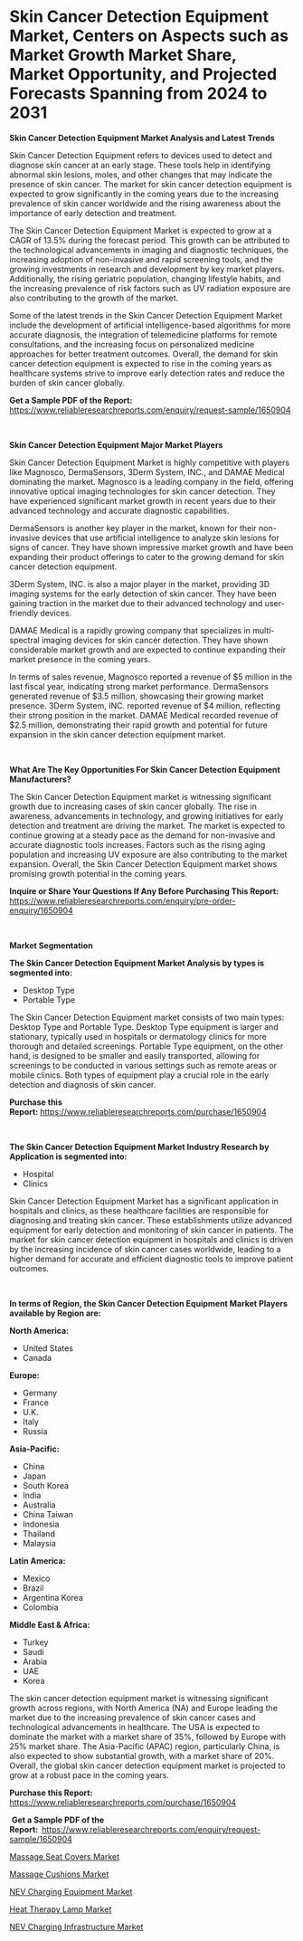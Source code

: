 <p><h1>Skin Cancer Detection Equipment Market, Centers on Aspects such as Market Growth Market Share, Market Opportunity, and Projected Forecasts Spanning from 2024 to 2031</h1></p><p><strong>Skin Cancer Detection Equipment Market Analysis and Latest Trends</strong></p>
<p><p>Skin Cancer Detection Equipment refers to devices used to detect and diagnose skin cancer at an early stage. These tools help in identifying abnormal skin lesions, moles, and other changes that may indicate the presence of skin cancer. The market for skin cancer detection equipment is expected to grow significantly in the coming years due to the increasing prevalence of skin cancer worldwide and the rising awareness about the importance of early detection and treatment.</p><p>The Skin Cancer Detection Equipment Market is expected to grow at a CAGR of 13.5% during the forecast period. This growth can be attributed to the technological advancements in imaging and diagnostic techniques, the increasing adoption of non-invasive and rapid screening tools, and the growing investments in research and development by key market players. Additionally, the rising geriatric population, changing lifestyle habits, and the increasing prevalence of risk factors such as UV radiation exposure are also contributing to the growth of the market.</p><p>Some of the latest trends in the Skin Cancer Detection Equipment Market include the development of artificial intelligence-based algorithms for more accurate diagnosis, the integration of telemedicine platforms for remote consultations, and the increasing focus on personalized medicine approaches for better treatment outcomes. Overall, the demand for skin cancer detection equipment is expected to rise in the coming years as healthcare systems strive to improve early detection rates and reduce the burden of skin cancer globally.</p></p>
<p><strong>Get a Sample PDF of the Report:&nbsp;</strong> <a href="https://www.reliableresearchreports.com/enquiry/request-sample/1650904">https://www.reliableresearchreports.com/enquiry/request-sample/1650904</a></p>
<p>&nbsp;</p>
<p><strong>Skin Cancer Detection Equipment Major Market Players</strong></p>
<p><p>Skin Cancer Detection Equipment Market is highly competitive with players like Magnosco, DermaSensors, 3Derm System, INC., and DAMAE Medical dominating the market. Magnosco is a leading company in the field, offering innovative optical imaging technologies for skin cancer detection. They have experienced significant market growth in recent years due to their advanced technology and accurate diagnostic capabilities.</p><p>DermaSensors is another key player in the market, known for their non-invasive devices that use artificial intelligence to analyze skin lesions for signs of cancer. They have shown impressive market growth and have been expanding their product offerings to cater to the growing demand for skin cancer detection equipment.</p><p>3Derm System, INC. is also a major player in the market, providing 3D imaging systems for the early detection of skin cancer. They have been gaining traction in the market due to their advanced technology and user-friendly devices.</p><p>DAMAE Medical is a rapidly growing company that specializes in multi-spectral imaging devices for skin cancer detection. They have shown considerable market growth and are expected to continue expanding their market presence in the coming years.</p><p>In terms of sales revenue, Magnosco reported a revenue of $5 million in the last fiscal year, indicating strong market performance. DermaSensors generated revenue of $3.5 million, showcasing their growing market presence. 3Derm System, INC. reported revenue of $4 million, reflecting their strong position in the market. DAMAE Medical recorded revenue of $2.5 million, demonstrating their rapid growth and potential for future expansion in the skin cancer detection equipment market.</p></p>
<p>&nbsp;</p>
<p><strong>What Are The Key Opportunities For Skin Cancer Detection Equipment Manufacturers?</strong></p>
<p><p>The Skin Cancer Detection Equipment market is witnessing significant growth due to increasing cases of skin cancer globally. The rise in awareness, advancements in technology, and growing initiatives for early detection and treatment are driving the market. The market is expected to continue growing at a steady pace as the demand for non-invasive and accurate diagnostic tools increases. Factors such as the rising aging population and increasing UV exposure are also contributing to the market expansion. Overall, the Skin Cancer Detection Equipment market shows promising growth potential in the coming years.</p></p>
<p><strong>Inquire or Share Your Questions If Any Before Purchasing This Report:</strong> <a href="https://www.reliableresearchreports.com/enquiry/pre-order-enquiry/1650904">https://www.reliableresearchreports.com/enquiry/pre-order-enquiry/1650904</a></p>
<p>&nbsp;</p>
<p><strong>Market Segmentation</strong></p>
<p><strong>The Skin Cancer Detection Equipment Market Analysis by types is segmented into:</strong></p>
<p><ul><li>Desktop Type</li><li>Portable Type</li></ul></p>
<p><p>The Skin Cancer Detection Equipment market consists of two main types: Desktop Type and Portable Type. Desktop Type equipment is larger and stationary, typically used in hospitals or dermatology clinics for more thorough and detailed screenings. Portable Type equipment, on the other hand, is designed to be smaller and easily transported, allowing for screenings to be conducted in various settings such as remote areas or mobile clinics. Both types of equipment play a crucial role in the early detection and diagnosis of skin cancer.</p></p>
<p><strong>Purchase this Report:&nbsp;</strong><a href="https://www.reliableresearchreports.com/purchase/1650904">https://www.reliableresearchreports.com/purchase/1650904</a></p>
<p>&nbsp;</p>
<p><strong>The Skin Cancer Detection Equipment Market Industry Research by Application is segmented into:</strong></p>
<p><ul><li>Hospital</li><li>Clinics</li></ul></p>
<p><p>Skin Cancer Detection Equipment Market has a significant application in hospitals and clinics, as these healthcare facilities are responsible for diagnosing and treating skin cancer. These establishments utilize advanced equipment for early detection and monitoring of skin cancer in patients. The market for skin cancer detection equipment in hospitals and clinics is driven by the increasing incidence of skin cancer cases worldwide, leading to a higher demand for accurate and efficient diagnostic tools to improve patient outcomes.</p></p>
<p>&nbsp;</p>
<p><strong>In terms of Region, the Skin Cancer Detection Equipment Market Players available by Region are:</strong></p>
<p>
    <p> <strong> North America: </strong>
        <ul>
            <li>United States</li>
            <li>Canada</li>
        </ul>
        </p> 
    <p> <strong> Europe: </strong>
        <ul>
            <li>Germany</li>
            <li>France</li>
            <li>U.K.</li>
            <li>Italy</li>
            <li>Russia</li>
        </ul>
        </p> 
    <p> <strong> Asia-Pacific: </strong>
        <ul>
            <li>China</li>
            <li>Japan</li>
            <li>South Korea</li>
            <li>India</li>
            <li>Australia</li>
            <li>China Taiwan</li>
            <li>Indonesia</li>
            <li>Thailand</li>
            <li>Malaysia</li>
        </ul>
        </p> 
    <p> <strong> Latin America: </strong>
        <ul>
            <li>Mexico</li>
            <li>Brazil</li>
            <li>Argentina Korea</li>
            <li>Colombia</li>
        </ul>
        </p> 
    <p> <strong> Middle East & Africa: </strong>
        <ul>
            <li>Turkey</li>
            <li>Saudi</li>
            <li>Arabia</li>
            <li>UAE</li>
            <li>Korea</li>
        </ul>
    </p>
    </p>
<p><p>The skin cancer detection equipment market is witnessing significant growth across regions, with North America (NA) and Europe leading the market due to the increasing prevalence of skin cancer cases and technological advancements in healthcare. The USA is expected to dominate the market with a market share of 35%, followed by Europe with 25% market share. The Asia-Pacific (APAC) region, particularly China, is also expected to show substantial growth, with a market share of 20%. Overall, the global skin cancer detection equipment market is projected to grow at a robust pace in the coming years.</p></p>
<p><strong>Purchase this Report: </strong><a href="https://www.reliableresearchreports.com/purchase/1650904">https://www.reliableresearchreports.com/purchase/1650904</a></p>
<p>&nbsp;<strong>Get a Sample PDF of the Report:&nbsp;&nbsp;</strong><a href="https://www.reliableresearchreports.com/enquiry/request-sample/1650904">https://www.reliableresearchreports.com/enquiry/request-sample/1650904</a></p>
<p><strong></strong></p>
<p><p><a href="https://medium.com/p/98e3c3a48434/edit">Massage Seat Covers Market</a></p><p><a href="https://medium.com/p/4c8fb93f8dca/edit">Massage Cushions Market</a></p><p><a href="https://github.com/irfadac/Market-Research-Report-List-1/blob/main/nev-charging-equipment-market.md">NEV Charging Equipment Market</a></p><p><a href="https://medium.com/p/4ca767b0fb5c/edit">Heat Therapy Lamp Market</a></p><p><a href="https://github.com/myacatherineblakecaczo9vcsw/Market-Research-Report-List-1/blob/main/nev-charging-infrastructure-market.md">NEV Charging Infrastructure Market</a></p></p>